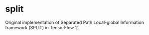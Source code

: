 # split
Original implementation of Separated Path Local-global Information framework (SPLIT) in TensorFlow 2. 
